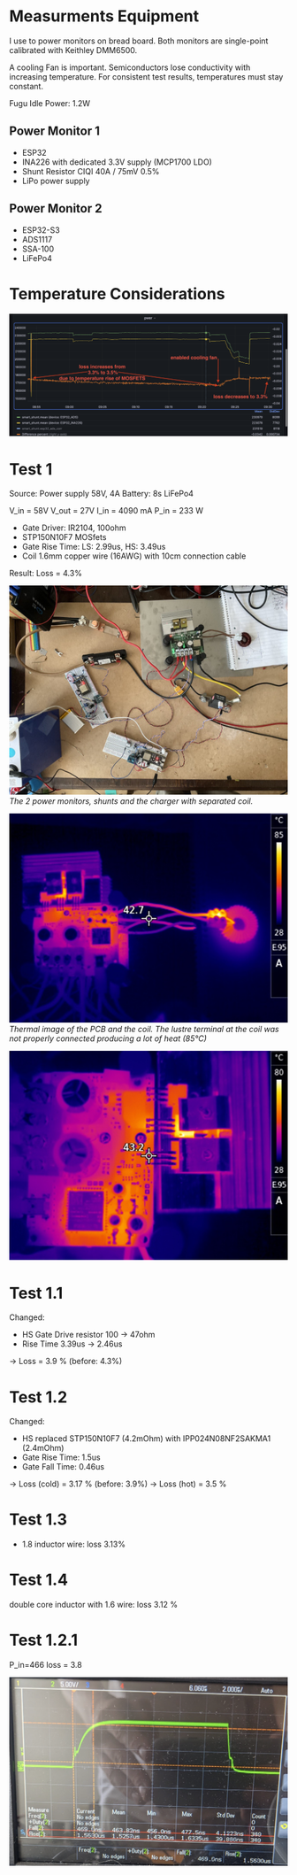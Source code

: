 # Measurments Equipment

I use to power monitors on bread board.
Both monitors are single-point calibrated with Keithley DMM6500.

A cooling Fan is important. Semiconductors lose conductivity with increasing temperature.
For consistent test results, temperatures must stay constant.

Fugu Idle Power: 1.2W

## Power Monitor 1
- ESP32 
- INA226 with dedicated 3.3V supply (MCP1700 LDO)
- Shunt Resistor CIQI 40A / 75mV 0.5%
- LiPo power supply

## Power Monitor 2
- ESP32-S3
- ADS1117 
- SSA-100
- LiFePo4

# Temperature Considerations
![Test](assets/power-test-1/temperature.png)


# Test 1
Source: Power supply 58V, 4A
Battery: 8s LiFePo4

V_in = 58V
V_out = 27V
I_in = 4090 mA
P_in = 233 W

- Gate Driver: IR2104, 100ohm
- STP150N10F7 MOSfets
- Gate Rise Time: LS: 2.99us, HS: 3.49us
- Coil 1.6mm copper wire (16AWG) with 10cm connection cable 

Result:
Loss = 4.3%

![Test](assets/power-test-1/2023-05-04%2016.06.54.jpg)
*The 2 power monitors, shunts and the charger with separated coil.*

![Test](assets/power-test-1/TR000087.JPG)
*Thermal image of the PCB and the coil. The lustre terminal at the coil was not properly connected producing a lot of heat (85°C)*

![Test](assets/power-test-1/TR000088.JPG)

# Test 1.1
Changed:
* HS Gate Drive resistor 100 -> 47ohm
* Rise Time 3.39us -> 2.46us

-> Loss = 3.9 % (before: 4.3%)

# Test 1.2
Changed:
* HS replaced STP150N10F7 (4.2mOhm) with IPP024N08NF2SAKMA1 (2.4mOhm) 
* Gate Rise Time: 1.5us
* Gate Fall Time: 0.46us

-> Loss (cold) = 3.17 %  (before: 3.9%)
-> Loss (hot)  = 3.5 %

# Test 1.3
* 1.8 inductor wire: loss 3.13%

# Test 1.4
double core inductor with 1.6 wire: loss 3.12 %

# Test 1.2.1
P_in=466
loss = 3.8



![Test](assets/power-test-1/test1.1_vg_IPP.png)

